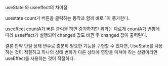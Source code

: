 useState 와 useeffect의 차이점

usestate
count가 버튼을 클릭하는 동작과 함께 바로 1이 증가한다.

useeffect
countA가 버튼 클릭을 하면 증가하지만 위와는 다르게 countA가 변함에 따라 useeffect가 실행되어 changed 값도 바뀐 후 changed 값이 출력된다.




결론 
만약 단일 상태 변수로 충분히 필요한 기능을 구현할 수 있다면, UseState를 사용하는 것이 적절하고 하나의 상태 변화가 다른 상태에 영향을 미쳐야 하는 상황이라면 useEffect를 사용하는 것이 적절하다.
